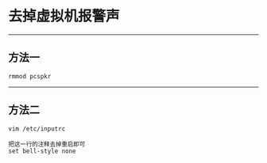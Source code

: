 # 去掉虚拟机报警声

---
## 方法一

```
rmmod pcspkr
```

---
## 方法二

```
vim /etc/inputrc 

把这一行的注释去掉重启即可
set bell-style none
```